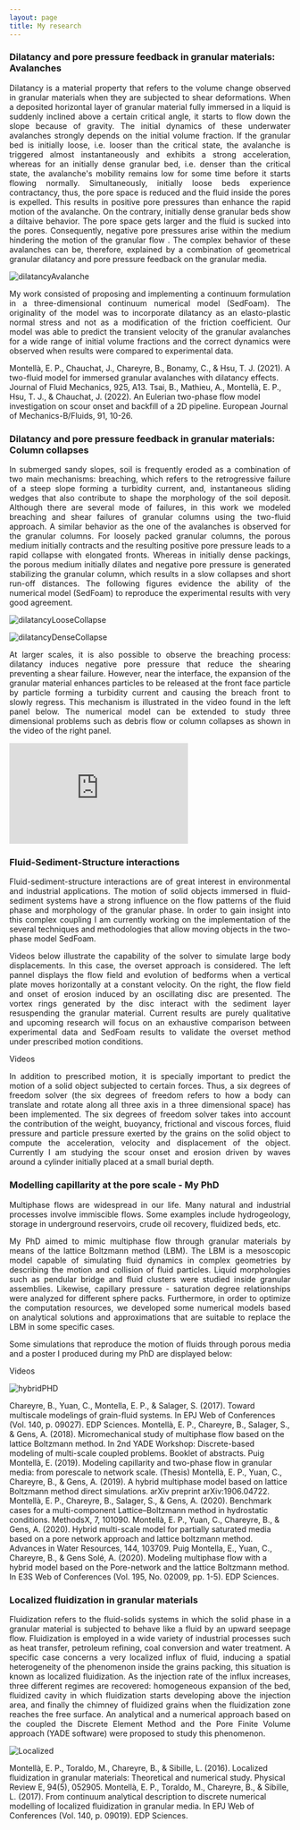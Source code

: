 ```yaml
---
layout: page
title: My research
---
```




### Dilatancy and pore pressure feedback in granular materials: Avalanches


<p align="justify"> Dilatancy is a material property that refers to the volume change observed in granular materials when they are subjected to shear deformations. When a deposited horizontal layer of granular material fully immersed in a liquid is suddenly inclined above a certain critical angle, it starts to flow down the slope because of gravity. The initial dynamics of these underwater avalanches strongly depends on the initial volume fraction. If the granular bed is initially loose, i.e. looser than the critical state, the avalanche is triggered almost instantaneously and exhibits a strong acceleration, whereas for an initially dense granular bed, i.e. denser than the critical state, the avalanche's mobility remains low for some time before it starts flowing normally. Simultaneously, initially loose beds experience contractancy, thus, the pore space is reduced and the fluid inside the pores is expelled. This results in positive pore pressures than enhance the rapid motion of the avalanche. On the contrary,  initially dense granular beds show a diltaive behavior.  The pore space gets larger and the fluid is sucked into the pores. Consequently, negative pore pressures arise within the medium hindering the motion of the granular flow . The complex behavior of these avalanches can be, therefore, explained by a combination of geometrical granular dilatancy and pore pressure feedback on the granular media.   </p>


![dilatancyAvalanche](/assets/img/Research/graphicalAbstract_110.jpg "dilatancyAvalanche")

<p align="justify">  My work consisted of proposing and implementing a continuum formulation in a three-dimensional continuum numerical model (SedFoam). The originality of the model was to incorporate dilatancy as an elasto-plastic normal stress and not as a modification of the friction coefficient.  Our model was able to predict the transient velocity of the granular avalanches for a wide range of initial volume fractions and the correct dynamics were observed when results were compared to experimental data. </p>

Montellà, E. P., Chauchat, J., Chareyre, B., Bonamy, C., & Hsu, T. J. (2021). A two-fluid model for immersed granular avalanches with dilatancy effects. Journal of Fluid Mechanics, 925, A13.
Tsai, B., Mathieu, A., Montellà, E. P., Hsu, T. J., & Chauchat, J. (2022). An Eulerian two-phase flow model investigation on scour onset and backfill of a 2D pipeline. European Journal of Mechanics-B/Fluids, 91, 10-26.

### Dilatancy and pore pressure feedback in granular materials: Column collapses


<p align="justify">  In submerged sandy slopes, soil is frequently eroded as a combination of two main mechanisms: breaching, which refers to the retrogressive failure of a steep slope forming a turbidity current, and, instantaneous sliding wedges that also contribute to shape the morphology of the soil deposit.  Although there are several mode of failures, in this work we modeled breaching and shear failures of granular columns using the two-fluid approach. A similar behavior as the one of the avalanches is observed for the granular columns.  For loosely packed granular columns, the porous medium initially contracts and the resulting positive pore pressure leads to a rapid collapse with elongated fronts.  Whereas in initially dense packings, the porous medium initially dilates and negative pore pressure is generated stabilizing  the granular column, which results in a slow collapses and short run-off distances. The following figures evidence the ability of  the numerical model (SedFoam) to reproduce the experimental results with very good agreement.
 </p>



 ![dilatancyLooseCollapse](/assets/img/Research/MapVolumeFraction_Loose_EduRheology.png "dilatancyLooseCollapse")

 ![dilatancyDenseCollapse](/assets/img/Research/MapVolumeFraction_Dense_EduRheology.png "dilatancyDenseCollapse")


<p align="justify">
 At larger scales, it is also possible to observe the breaching process: dilatancy induces negative pore pressure that reduce the shearing preventing a shear failure. However, near the interface, the expansion of the granular material enhances particles to be released at the front face particle by particle forming a turbidity current and causing the breach front to  slowly regress. This mechanism is illustrated in the video found in the left panel below. The numerical model can be extended to study three dimensional problems such as debris flow or column collapses as shown in the video of the right panel.  </p>

<iframe width="320" height="180" src="https://www.youtube.com/watch?v=dqECnAv2w3I" title="YouTube video player" frameborder="0" allow="accelerometer; autoplay; clipboard-write; encrypted-media; gyroscope; picture-in-picture" allowfullscreen="1"></iframe>



### Fluid-Sediment-Structure interactions
<p align="justify"> Fluid-sediment-structure interactions are of great interest in environmental and industrial applications. The motion of solid objects immersed in fluid-sediment systems have a strong influence on the flow patterns of the fluid phase and morphology of the granular phase.  In order to gain insight into this complex coupling  I am currently working on the implementation of the several techniques and methodologies that allow moving objects in the two-phase model SedFoam. </p>

<p align="justify">  Videos below  illustrate the capability of the solver to simulate large body displacements. In this case, the overset approach is considered.  The left pannel displays the flow field and evolution of bedforms when a vertical plate moves horizontally at a constant velocity. On the right,  the flow field and onset of erosion induced by an oscillating disc are presented. The  vortex rings generated by the disc interact with the  sediment layer resuspending the granular material. Current results are purely qualitative and upcoming research will focus on an exhaustive comparison between  experimental data and SedFoam results to validate the  overset method under prescribed motion conditions.   </p>

Videos

<p align="justify">  In addition to prescribed motion, it is specially important to predict the motion of a solid object subjected to certain forces. Thus, a six degrees of freedom  solver  (the six degrees of freedom refers to how a body can translate and rotate along all three axis in a three dimensional space) has been implemented. The six degrees of freedom solver takes into account the contribution of the weight, buoyancy, frictional and viscous forces, fluid pressure and particle pressure exerted by the grains on the solid object to compute the acceleration, velocity and displacement of the object. Currently I am studying the scour onset and erosion driven by waves around a cylinder initially placed at a small burial depth. </p>


### Modelling capillarity at the pore scale - My PhD


<p align="justify"> Multiphase flows are widespread in our life. Many natural and industrial processes involve immiscible flows. Some examples include hydrogeology, storage in underground reservoirs, crude oil recovery, fluidized beds, etc.</p>

<p align="justify"> My PhD aimed to mimic multiphase flow through granular materials by means of the lattice Boltzmann method (LBM). The LBM is a mesoscopic model capable of simulating fluid dynamics in complex geometries by describing the motion and collision of fluid particles. Liquid morphologies such as pendular bridge and fluid clusters were studied inside granular assemblies. Likewise, capillary pressure - saturation degree relationships were analyzed for different sphere packs. Furthermore, in order to optimize the computation resources, we developed some numerical models based on analytical solutions and approximations that are suitable to replace the LBM in some specific cases.</p>

<p align="justify"> Some simulations that  reproduce the motion of fluids through porous media and a poster I produced during my PhD are displayed below:
</p>


Videos



![hybridPHD](/assets/img/Research/hybrid.jpg "hybridPHD")



Chareyre, B., Yuan, C., Montella, E. P., & Salager, S. (2017). Toward multiscale modelings of grain-fluid systems. In EPJ Web of Conferences (Vol. 140, p. 09027). EDP Sciences.
Montellà, E. P., Chareyre, B., Salager, S., & Gens, A. (2018). Micromechanical study of multiphase flow based on the lattice Boltzmann method. In 2nd YADE Workshop: Discrete-based modeling of multi-scale coupled problems. Booklet of abstracts.
Puig Montellà, E. (2019). Modeling capillarity and two-phase flow in granular media: from porescale to network scale. (Thesis)
Montellà, E. P., Yuan, C., Chareyre, B., & Gens, A. (2019). A hybrid multiphase model based on lattice Boltzmann method direct simulations. arXiv preprint arXiv:1906.04722.
Montellà, E. P., Chareyre, B., Salager, S., & Gens, A. (2020). Benchmark cases for a multi-component Lattice–Boltzmann method in hydrostatic conditions. MethodsX, 7, 101090.
Montellà, E. P., Yuan, C., Chareyre, B., & Gens, A. (2020). Hybrid multi-scale model for partially saturated media based on a pore network approach and lattice boltzmann method. Advances in Water Resources, 144, 103709.
Puig Montella, E., Yuan, C., Chareyre, B., & Gens Solé, A. (2020). Modeling multiphase flow with a hybrid model based on the Pore-network and the lattice Boltzmann method. In E3S Web of Conferences (Vol. 195, No. 02009, pp. 1-5). EDP Sciences.


### Localized fluidization in granular materials



 <p align="justify"> Fluidization refers to the fluid-solids systems in which the solid phase in a granular material is subjected to behave like a fluid by an upward seepage flow. Fluidization is employed in a wide variety of industrial processes such as heat transfer, petroleum refining, coal conversion and water treatment. A specific case concerns a very localized influx of fluid, inducing a spatial heterogeneity of the phenomenon inside the grains packing, this situation is known as localized fluidization. As the injection rate of the influx increases, three different regimes are recovered: homogeneous expansion of the bed, fluidized cavity in which fluidization starts developing above the injection area, and finally the chimney of fluidized grains when the fluidization zone reaches the free surface.  An analytical and a numerical approach based on the coupled the Discrete Element Method and the Pore Finite Volume approach (YADE software) were proposed to study this phenomenon.
  </p>


![Localized](/assets/img/Research/localized.jpg "Localized")

Montellà, E. P., Toraldo, M., Chareyre, B., & Sibille, L. (2016). Localized fluidization in granular materials: Theoretical and numerical study. Physical Review E, 94(5), 052905.
Montellà, E. P., Toraldo, M., Chareyre, B., & Sibille, L. (2017). From continuum analytical description to discrete numerical modelling of localized fluidization in granular media. In EPJ Web of Conferences (Vol. 140, p. 09019). EDP Sciences.
